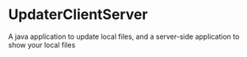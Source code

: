 # UpdaterClientServer
 A java application to update local files, and a server-side application to show your local files
